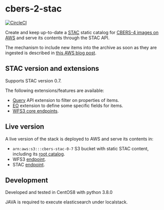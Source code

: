 # cbers-2-stac

[![CircleCI](https://circleci.com/gh/fredliporace/cbers-2-stac.svg?style=svg)](https://circleci.com/gh/fredliporace/cbers-2-stac)

Create and keep up-to-date a [STAC](https://github.com/radiantearth/stac-spec/tree/v0.7.0) static catalog for [CBERS-4 images on AWS](https://registry.opendata.aws/cbers/) and serve its contents through the STAC API.

The mechanism to include new items into the archive as soon as they are ingested is described in [this AWS blog post](https://aws.amazon.com/blogs/publicsector/keeping-a-spatiotemporal-asset-catalog-stac-up-to-date-with-sns-sqs/).

## STAC version and extensions

Supports STAC version 0.7.

The following extensions/features are available:

  * [Query](https://github.com/radiantearth/stac-spec/tree/v0.7.0/api-spec/extensions/query) API extension to filter on properties of items.
  * [EO](https://github.com/radiantearth/stac-spec/tree/v0.7.0/extensions/eo) extension to define some specific fields for items.
  * [WFS3 core endpoints](https://github.com/radiantearth/stac-spec/blob/v0.7.0/api-spec/api-spec.md).

## Live version

A live version of the stack is deployed to AWS and serve its contents in:

  * ```arn:aws:s3:::cbers-stac-0-7``` S3 bucket with static STAC content, including its [root catalog](https://cbers-stac-0-7.s3.amazonaws.com/catalog.json).
  * WFS3 [endpoint](https://stac.amskepler.com/v07/).
  * STAC [endpoint](https://stac.amskepler.com/v07/stac/).

## Development

Developed and tested in CentOS8 with python 3.8.0

JAVA is required to execute elasticsearch under localstack.
